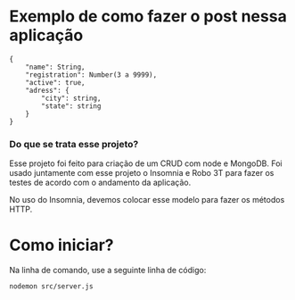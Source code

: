 # Exemplo de como fazer o post nessa aplicação

```
{
	"name": String,
	"registration": Number(3 a 9999),
	"active": true,
	"adress": {
		"city": string,
		"state": string
	}
}
```

### Do que se trata esse projeto?

Esse projeto foi feito para criação de um CRUD com node e MongoDB. Foi usado juntamente com esse projeto o Insomnia e Robo 3T para fazer os testes de acordo com o andamento da aplicação.

No uso do Insomnia, devemos colocar esse modelo para fazer os métodos HTTP.

# Como iniciar? 

Na linha de comando, use a seguinte linha de código: 

```
nodemon src/server.js
```

